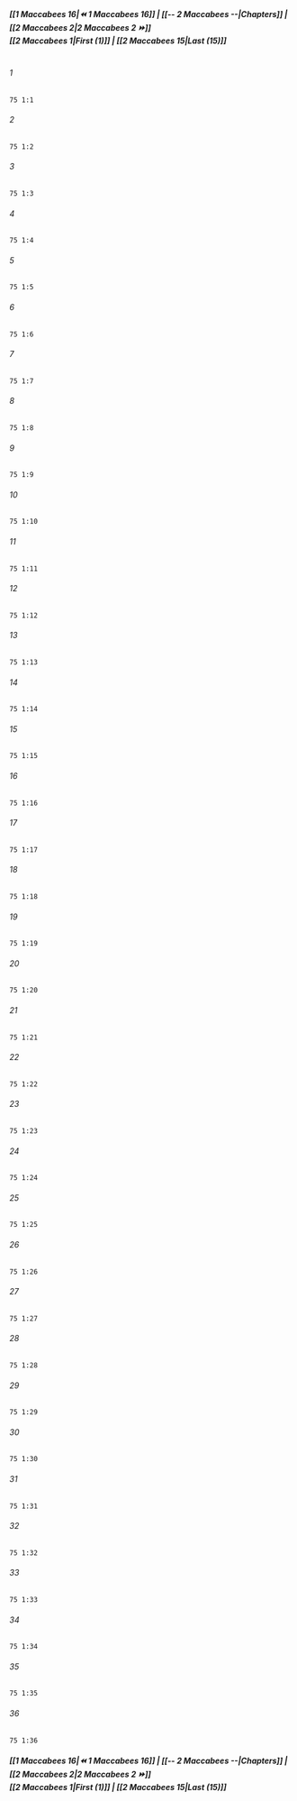 
##### **[[1 Maccabees 16|⏪ 1 Maccabees 16]] | [[-- 2 Maccabees --|Chapters]] | [[2 Maccabees 2|2 Maccabees 2 ⏩]]**<br>**[[2 Maccabees 1|First (1)]] | [[2 Maccabees 15|Last (15)]]**<br><br>

###### 1
``` verse
75 1:1
```
###### 2
``` verse
75 1:2
```
###### 3
``` verse
75 1:3
```
###### 4
``` verse
75 1:4
```
###### 5
``` verse
75 1:5
```
###### 6
``` verse
75 1:6
```
###### 7
``` verse
75 1:7
```
###### 8
``` verse
75 1:8
```
###### 9
``` verse
75 1:9
```
###### 10
``` verse
75 1:10
```
###### 11
``` verse
75 1:11
```
###### 12
``` verse
75 1:12
```
###### 13
``` verse
75 1:13
```
###### 14
``` verse
75 1:14
```
###### 15
``` verse
75 1:15
```
###### 16
``` verse
75 1:16
```
###### 17
``` verse
75 1:17
```
###### 18
``` verse
75 1:18
```
###### 19
``` verse
75 1:19
```
###### 20
``` verse
75 1:20
```
###### 21
``` verse
75 1:21
```
###### 22
``` verse
75 1:22
```
###### 23
``` verse
75 1:23
```
###### 24
``` verse
75 1:24
```
###### 25
``` verse
75 1:25
```
###### 26
``` verse
75 1:26
```
###### 27
``` verse
75 1:27
```
###### 28
``` verse
75 1:28
```
###### 29
``` verse
75 1:29
```
###### 30
``` verse
75 1:30
```
###### 31
``` verse
75 1:31
```
###### 32
``` verse
75 1:32
```
###### 33
``` verse
75 1:33
```
###### 34
``` verse
75 1:34
```
###### 35
``` verse
75 1:35
```
###### 36
``` verse
75 1:36
```

##### **[[1 Maccabees 16|⏪ 1 Maccabees 16]] | [[-- 2 Maccabees --|Chapters]] | [[2 Maccabees 2|2 Maccabees 2 ⏩]]**<br>**[[2 Maccabees 1|First (1)]] | [[2 Maccabees 15|Last (15)]]**
